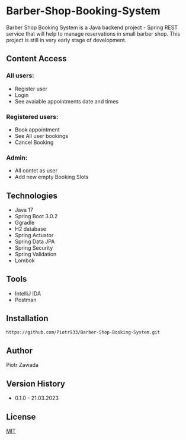 # Barber-Shop-Booking-System

Barber Shop Booking System is a Java backend project - Spring REST service that will help to manage reservations in small barber shop.
This project is still in very early stage of development. 

## Content Access 

### All users:

* Register user
* Login 
* See avaiable appointments date and times

### Registered users:

* Book appointment
* See All user bookings
* Cancel Booking

### Admin:

* All contet as user
* Add new empty Booking Slots

## Technologies
* Java 17
* Spring Boot 3.0.2
* Ggradle
* H2 database
* Spring Actuator
* Spring Data JPA
* Spring Security
* Spring Validation
* Lombok

## Tools
* IntelliJ IDA
* Postman

## Installation
```bash
https://github.com/Piotr933/Barber-Shop-Booking-System.git
```
## Author
Piotr Zawada

## Version History

* 0.1.0  - 21.03.2023
   
## License
[MIT](https://choosealicense.com/licenses/mit/)






